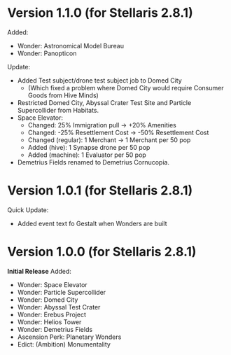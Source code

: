 # Version 1.1.0 (for Stellaris 2.8.1)

Added:
* Wonder: Astronomical Model Bureau
* Wonder: Panopticon

Update:
* Added Test subject/drone test subject job to Domed City
  * (Which fixed a problem where Domed City would require Consumer Goods from Hive Minds)
* Restricted Domed City, Abyssal Crater Test Site and Particle Supercollider from Habitats.
* Space Elevator:
  * Changed: 25% Immigration pull -> +20% Amenities
  * Changed: -25% Resettlement Cost -> -50% Resettlement Cost
  * Changed (regular): 1 Merchant -> 1 Merchant per 50 pop
  * Added (hive): 1 Synapse drone per 50 pop
  * Added (machine): 1 Evaluator per 50 pop
* Demetrius Fields renamed to Demetrius Cornucopia.

# Version 1.0.1 (for Stellaris 2.8.1)

Quick Update:
* Added event text fo Gestalt when Wonders are built

# Version 1.0.0 (for Stellaris 2.8.1)

**Initial Release**
Added:
* Wonder: Space Elevator
* Wonder: Particle Supercollider
* Wonder: Domed City
* Wonder: Abyssal Test Crater
* Wonder: Erebus Project
* Wonder: Helios Tower
* Wonder: Demetrius Fields
* Ascension Perk: Planetary Wonders
* Edict: (Ambition) Monumentality
